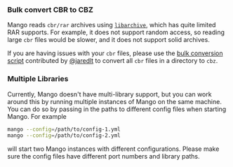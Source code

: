 ### Bulk convert CBR to CBZ

Mango reads `cbr/rar` archives using [`libarchive`](https://github.com/libarchive/libarchive), which has quite limited RAR supports. For example, it does not support random access, so reading large `cbr` files would be slower, and it does not support solid archives.

If you are having issues with your `cbr` files, please use the [bulk conversion script](https://gist.github.com/jaredlt/eef3ce973b6040f06396976314e9be60) contributed by [@jaredlt](https://github.com/jaredlt) to convert all `cbr` files in a directory to `cbz`.

### Multiple Libraries

Currently, Mango doesn't have multi-library support, but you can work around this by running multiple instances of Mango on the same machine. You can do so by passing in the paths to different config files when starting Mango. For example

```bash
mango --config=/path/to/config-1.yml
mango --config=/path/to/config-2.yml
```

will start two Mango instances with different configurations. Please make sure the config files have different port numbers and library paths.